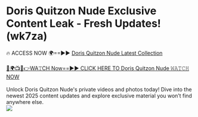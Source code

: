 # Doris Quitzon Nude Exclusive Content Leak - Fresh Updates! (wk7za)

🔥 ACCESS NOW 🌍==►► <a href="https://tinyurl.com/yc657z5k" rel="nofollow">Doris Quitzon Nude Latest Collection</a>
<br><br>
[🔴🌍📺📱👉WA𝚃CH Now==►► CLICK HERE TO Doris Quitzon Nude 𝚆𝙰𝚃𝙲𝙷 NOW](https://tinyurl.com/yc657z5k)
<br><br>
Unlock Doris Quitzon Nude's private videos and photos today! Dive into the newest 2025 content updates and explore exclusive material you won’t find anywhere else.
<br>
<a href="https://tinyurl.com/yc657z5k" rel="nofollow" data-target="animated-image.originalLink"><img src="https://camo.githubusercontent.com/8a4f000d20f83aca3bf7ec5f350d767afa0574a8a352519fd8cfa583a6f93a33/68747470733a2f2f692e696d6775722e636f6d2f644a486b345a712e676966" data-canonical-src="https://i.imgur.com/dJHk4Zq.gif" style="max-width: 100%; display: inline-block;" data-target="animated-image.originalImage"></a>
<br>

